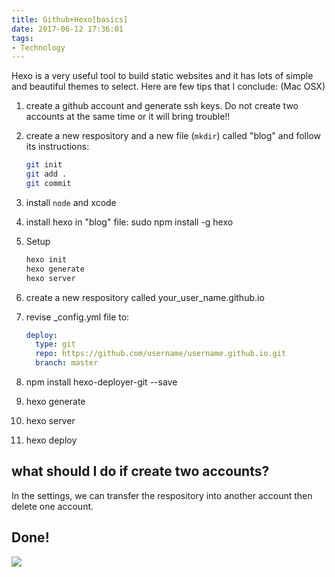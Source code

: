 ```yaml
---
title: Github+Hexo[basics]
date: 2017-06-12 17:36:01
tags:
- Technology
---
```


Hexo is a very useful tool to build static websites and it has lots of simple and beautiful themes to select. Here are few tips that I conclude: (Mac OSX)


1. create a github account and generate ssh keys. Do not create two accounts at the same time or it will bring trouble!!
2. create a new respository and a new file (`mkdir`) called "blog" and follow its instructions:

	```bash
	git init
	git add .
	git commit
	```

3. install `node` and xcode
4. install hexo in "blog" file: sudo npm install -g hexo
5. Setup

	```bash
	hexo init
   hexo generate
   hexo server
   ```
6. create a new respository called your_user_name.github.io
7. revise _config.yml file to:

   ```yaml
   deploy:
     type: git
     repo: https://github.com/username/username.github.io.git
     branch: master
   ```
8. npm install hexo-deployer-git --save
9. hexo generate
10. hexo server 
10. hexo deploy

## what should I do if create two accounts?

In the settings, we can transfer the respository into another account then delete one account.

## Done!
![](http://blog.zhangruipeng.me/hexo-theme-hueman/gallery/math.jpg)

